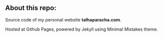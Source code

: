 ## About this repo:

Source code of my personal website **talhaparacha.com**.

Hosted at Github Pages, powered by Jekyll using Minimal Mistakes theme.

